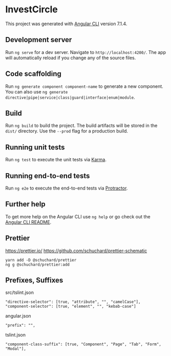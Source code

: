 # InvestCircle

This project was generated with [Angular CLI](https://github.com/angular/angular-cli) version 7.1.4.

## Development server

Run `ng serve` for a dev server. Navigate to `http://localhost:4200/`. The app will automatically reload if you change any of the source files.

## Code scaffolding

Run `ng generate component component-name` to generate a new component. You can also use `ng generate directive|pipe|service|class|guard|interface|enum|module`.

## Build

Run `ng build` to build the project. The build artifacts will be stored in the `dist/` directory. Use the `--prod` flag for a production build.

## Running unit tests

Run `ng test` to execute the unit tests via [Karma](https://karma-runner.github.io).

## Running end-to-end tests

Run `ng e2e` to execute the end-to-end tests via [Protractor](http://www.protractortest.org/).

## Further help

To get more help on the Angular CLI use `ng help` or go check out the [Angular CLI README](https://github.com/angular/angular-cli/blob/master/README.md).

## Prettier

https://prettier.io/
https://github.com/schuchard/prettier-schematic

```
yarn add -D @schuchard/prettier
ng g @schuchard/prettier:add
```

## Prefixes, Suffixes

src/tslint.json

```
"directive-selector": [true, "attribute", "", "camelCase"],
"component-selector": [true, "element", "", "kebab-case"]
```

angular.json

```
"prefix": "",
```

tslint.json

```
"component-class-suffix": [true, "Component", "Page", "Tab", "Form", "Modal"],
```

